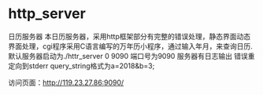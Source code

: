 # http_server
日历服务器
本日历服务器，采用http框架部分有完整的错误处理，静态界面动态界面处理，cgi程序采用C语言编写的万年历小程序，通过输入年月，来查询日历.
默认服务器启动为./httr_server 0 9090
端口号为9090
服务器有日志输出
错误重定向到stderr
query_string格式为a=2018&b=3;

访问页面：http://119.23.27.86:9090/

